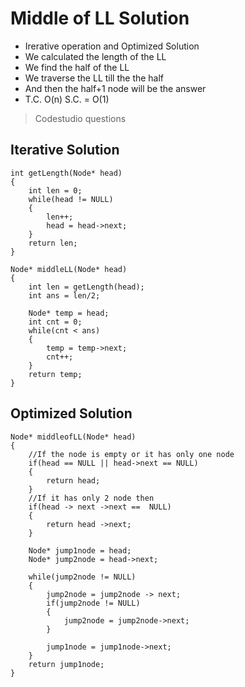 # Middle of LL Solution
- Irerative operation and Optimized Solution
- We calculated the length of the LL
- We find the half of the LL
- We traverse the LL till the the half
- And then the half+1 node will be the answer
- T.C. O(n) S.C. = O(1)
> Codestudio questions

## Iterative Solution
```
int getLength(Node* head)
{
    int len = 0;
    while(head != NULL)
    {
        len++;
        head = head->next;
    }
    return len;
}

Node* middleLL(Node* head)
{
    int len = getLength(head);
    int ans = len/2;

    Node* temp = head;
    int cnt = 0;
    while(cnt < ans)
    {
        temp = temp->next;
        cnt++;
    }
    return temp;
}
```
## Optimized Solution
```
Node* middleofLL(Node* head)
{
    //If the node is empty or it has only one node
    if(head == NULL || head->next == NULL)
    {
        return head;
    }
    //If it has only 2 node then
    if(head -> next ->next ==  NULL)
    {
        return head ->next;
    }

    Node* jump1node = head;
    Node* jump2node = head->next;

    while(jump2node != NULL)
    {
        jump2node = jump2node -> next;
        if(jump2node != NULL)
        {
            jump2node = jump2node->next;
        }

        jump1node = jump1node->next;
    }
    return jump1node;
}
```